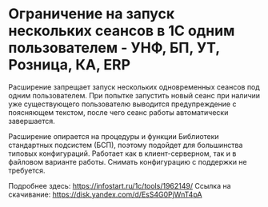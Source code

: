 # Ограничение на запуск нескольких сеансов в 1С одним пользователем - УНФ, БП, УТ, Розница, КА, ERP
Расширение запрещает запуск нескольких одновременных сеансов под одним пользователем. При попытке запустить новый сеанс при наличии уже существующего пользователю выводится предупреждение с поясняющем текстом, после чего сеанс работы автоматически завершается.

Расширение опирается на процедуры и функции Библиотеки стандартных подсистем (БСП), поэтому подойдет для большинства типовых конфигураций. Работает как в клиент-серверном, так и в файловом варианте работы. Снимать конфигурацию с поддержки не требуется.

Подробнее здесь: https://infostart.ru/1c/tools/1962149/
Ссылка на скачивание: https://disk.yandex.com/d/EsS4G0PjWnT4pA
